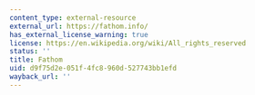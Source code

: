 ```yaml
---
content_type: external-resource
external_url: https://fathom.info/
has_external_license_warning: true
license: https://en.wikipedia.org/wiki/All_rights_reserved
status: ''
title: Fathom
uid: d9f75d2e-051f-4fc8-960d-527743bb1efd
wayback_url: ''
---
```

